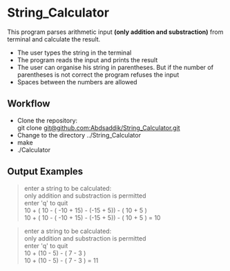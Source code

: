 # String_Calculator

This program parses arithmetic input **(only addition and substraction)** from terminal and calculate the result. 

- The user types the string in the terminal
- The program reads the input and  prints the result
- The user can organise his string in parentheses. But if the number of parentheses is not correct the program refuses the input
- Spaces between the numbers are allowed

## Workflow
- Clone the repository:  
git clone [git@github.com:Abdsaddik/String_Calculator.git](git@github.com:Abdsaddik/String_Calculator.git)
- Change to the directory ../String_Calculator
- make
- ./Calculator
 
## Output Examples
> enter a string to be calculated:  
only addition and substraction is permitted  
enter 'q' to quit  
10 + ( 10  - ( -10 + 15) - (-15 + 5)) - ( 10 + 5 )  
10 + ( 10  - ( -10 + 15) - (-15 + 5)) - ( 10 + 5 ) = 10  
  
> enter a string to be calculated:  
only addition and substraction is permitted  
enter 'q' to quit  
10 + (10 - 5) - ( 7 - 3 )  
10 + (10 - 5) - ( 7 - 3 ) = 11  


